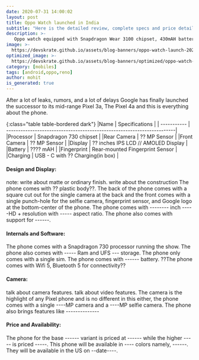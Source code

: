 ```yaml
---
date: 2020-07-31 14:00:02
layout: post
title: Oppo Watch launched in India
subtitle: "Here is the detailed review, complete specs and price details"
description: >-
   Oppo watch equipped with Snapdragon Wear 3100 chipset, 430mAH battery and more launched in india here is everything you need to know.
image: >-
  https://devskrate.github.io/assets/blog-banners/oppo-watch-launch-2020.jpg
optimized_image: >-
  https://devskrate.github.io/assets/blog-banners/optimized/oppo-watch-launch-2020.webp
category: [mobiles]
tags: [android,oppo,reno]
author: mohit
is_generated: true
---
```

After a lot of leaks, rumors, and a lot of delays Google has finally launched the successor to its mid-range Pixel 3a, The Pixel 4a and this is everything about the phone.

{:class="table table-bordered dark"}
|Name         | Specifications                                                         |
| ----------- | -----------------------------------------------------------------------|
|Processor    | Snapdragon 730 chipset                                                 |
|Rear Camera  | ?? MP Sensor                                                           |
|Front Camera | ?? MP Sensor                                                           |
|Display      | ?? inches IPS LCD // AMOLED Display                                    |           
|Battery      | ???? mAH                                                               |
|Fingerprint  | Rear-mounted Fingerprint Sensor                                        |  
|Charging     | USB - C with ?? Charging(in box)                                 |

#### Design and Display:
note: 
write about matte or ordinary finish.
write about the construction
The phone comes with ?? plastic body??. The back of the phone comes with a square cut out for the single camera at the back and the front comes with a single punch-hole for the selfie camera, fingerprint sensor, and Google logo at the bottom-center of the phone. The phone comes with -------- inch -----HD + resolution with ----- aspect ratio. The phone also comes with support for ------.

#### Internals and Software:
The phone comes with a Snapdragon 730 processor running the show. The phone also comes with ----- Ram and UFS --- storage. The phone only comes with a single sim. The phone comes with ------ battery. ??The phone comes with Wifi 5, Bluetooth 5 for connectivity??

#### Camera:
talk about camera features.
talk about video features.
The camera is the highlight of any Pixel phone and is no different in this either, the phone comes with a single ----MP camera and a ----MP selfie camera. The phone also brings features like -------------- 

#### Price and Availability:
The phone for the base ------ variant is priced at ------ while the higher ----- is priced -----. This phone will be available in ---- colors namely, ------. They will be available in the US on --date----.
